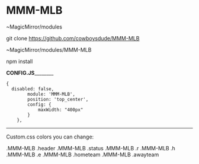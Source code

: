 # MMM-MLB
~MagicMirror/modules

git clone https://github.com/cowboysdude/MMM-MLB

~MagicMirror/modules/MMM-MLB

npm install

______________CONFIG.JS______________________

    {
      disabled: false,
			module: 'MMM-MLB',
			position: 'top_center',
			config: {
				maxWidth: "400px"
			}
		},
 ___________________________________________
 
 Custom.css colors you can change:
 
    
.MMM-MLB .header 
.MMM-MLB .status 
.MMM-MLB .r 
.MMM-MLB .h 
.MMM-MLB .e 
.MMM-MLB .hometeam 
.MMM-MLB .awayteam 
    
